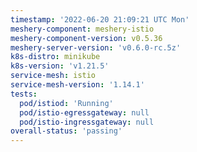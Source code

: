```yaml
---
timestamp: '2022-06-20 21:09:21 UTC Mon'
meshery-component: meshery-istio
meshery-component-version: v0.5.36
meshery-server-version: 'v0.6.0-rc.5z'
k8s-distro: minikube
k8s-version: 'v1.21.5'
service-mesh: istio
service-mesh-version: '1.14.1'
tests:
  pod/istiod: 'Running'
  pod/istio-egressgateway: null
  pod/istio-ingressgateway: null
overall-status: 'passing'
---
```

